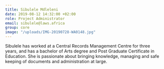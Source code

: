 ```yaml
---
title: Sibulele Mdleleni
date: 2019-08-12 14:32:00 +02:00
role: Project Administrator
email: sibulele@laws.africa
group: core
image: "/uploads/IMG-20190728-WA0148.jpg"
---
```


Sibulele has worked at a Central Records Management Centre for three years, and has a bachelor of Arts degree and Post Graduate Certificate in Education. She is passionate about bringing knowledge, managing and safe keeping of documents and administration at large.